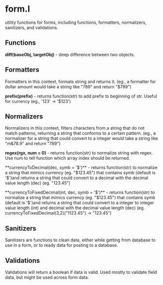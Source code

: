 # form.l
utility functions for forms, including functions, formatters, normalizers, sanitizers, and validations.

## Functions

**diff(baseObj, targetObj)** - deep difference between two objects.

## Formatters
Formatters in this context, formats string and returns it. (eg., a formatter for dollar amount would take a string like "789" and return "$789")

**prefix(prefix)** - returns function(str) to add prefix to beginning of str. Useful for currency (eg., '123' -> '$123')

## Normalizers
Normalizers in this context, filters characters from a string that do not match patterns, returning a string that conforms to a certain pattern. (eg., a normalizer for a string that could convert to a integer would take a string like "m&78.9" and return "789")

**regex(rgx, num = 0)** - returns function(str) to normalize string with regex. Use num to tell function which array index should be returned.

**currencyToDecimal(dec, symb = '$')** - returns function(str) to normalize a string that mimics currency (eg. "$123.45") that contains symb (default is '$')and returns a string that could convert to a decimal with the decimal value length (dec) (eg. "123.45")

**currencyToFixedDecimal(int, dec, symb = '$')** - returns function(str) to normalize a string that mimics currency (eg. "$123.45") that contains symb (default is '$')and returns a string that could convert to a integer to integer value length (int) and decimal with the decimal value length (dec) (eg. currencyToFixedDecimal(3,2)("1123.45") -> "123.45")

## Sanitizers
Sanitizers are functions to clean data, either while getting from database to use in a form, or to ready data for posting to a database.

## Validations
Validations will return a boolean if data is valid. Used mostly to validate field data, but might be used across form data.

